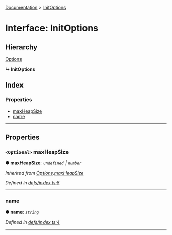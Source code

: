 [Documentation](../README.md) > [InitOptions](../interfaces/initoptions.md)

# Interface: InitOptions

## Hierarchy

 [Options](options.md)

**↳ InitOptions**

## Index

### Properties

* [maxHeapSize](initoptions.md#maxheapsize)
* [name](initoptions.md#name)

---

## Properties

<a id="maxheapsize"></a>

### `<Optional>` maxHeapSize

**● maxHeapSize**: *`undefined` \| `number`*

*Inherited from [Options](options.md).[maxHeapSize](options.md#maxheapsize)*

*Defined in [defs/index.ts:8](https://github.com/badbatch/cachemap/blob/64dbdb8/packages/local-storage/src/defs/index.ts#L8)*

___
<a id="name"></a>

###  name

**● name**: *`string`*

*Defined in [defs/index.ts:4](https://github.com/badbatch/cachemap/blob/64dbdb8/packages/local-storage/src/defs/index.ts#L4)*

___

